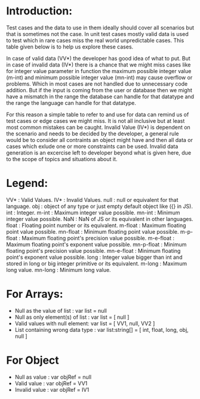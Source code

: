 # Introduction:

Test cases and the data to use in them ideally should cover
all scenarios but that is sometimes not the case.
In unit test cases mostly valid data is used to test which
in rare cases miss the real world unpredictable cases.
This table given below is to help us explore these cases.

In case of valid data (VV*) the developer has good idea of
what to put. But in case of invalid data (IV*) there is
a chance that we might miss cases like for integer value
parameter in function the maximum possible integer value
(m-int) and minimum possible integer value (mn-int) may 
cause overflow or problems. Which in most cases are not 
handled due to unnecessary code addition. But if the input 
is coming from the user or database then we might have a 
mismatch in the range the database can handle for that 
datatype and the range the language can handle for that 
datatype.

For this reason a simple table to refer to and use for
data can remind us of test cases or edge cases we might
miss. It is not all inclusive but at least most common
mistakes can be caught. Invalid Value (IV*) is dependent
on the scenario and needs to be decided by the developer,
a general rule would be to consider all contraints an
object might have and then all data or cases which exlude
one or more constraints can be used. Invalid data generation
is an excercise left to developer beyond what is given here, 
due to the scope of topics and situations about it.

# Legend:

VV* : Valid Values.
IV* : Invalid Values.
null : null or equivalent for that language.
obj : object of any type or just empty default object like ({} in JS).
int : Integer.
m-int : Maximum integer value possible.
mn-int : Minimum integer value possible.
NaN : NaN of JS or its equivalent in other languages.
float : Floating point number or its equivalent.
m-float : Maximum floating point value possible.
mn-float : Minimum floating point value possible.
m-p-float : Maximum floating point's precision value possible.
m-e-float : Maximum floating point's exponent value possible.
mn-p-float : Minimum floating point's precision value possible.
mn-e-float : Minimum floating point's exponent value possible.
long : Integer value bigger than int and stored in long or big integer primitive or its equivalent.
m-long : Maximum long value.
mn-long : Minimum long value.


# For Arrays:

- Null as the value of list : var list = null
- Null as only element(s) of list : var list = \[ null \]
- Valid values with null element: var list = \[ VV1, null, VV2 \]
- List containing wrong data type : var list:string[] = \[ int, float, long, obj, null \]

# For Object
- Null as value : var objRef = null
- Valid value : var objRef = VV1
- Invalid value : var objRef = IV1
